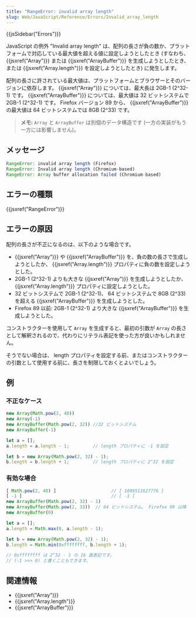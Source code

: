 ```yaml
---
title: "RangeError: invalid array length"
slug: Web/JavaScript/Reference/Errors/Invalid_array_length
---
```


{{jsSidebar("Errors")}}

JavaScript の例外 "Invalid array length" は、配列の長さが負の数か、プラットフォームで対応している最大値を超える値に設定しようとしたとき (すなわち、 {{jsxref("Array")}} または {{jsxref("ArrayBuffer")}} を生成しようとしたとき、または {{jsxref("Array.length")}} を設定しようとしたとき) に発生します。

配列の長さに許されている最大値は、プラットフォームとブラウザーとそのバージョンに依存します。 {{jsxref("Array")}} については、最大長は 2GB-1 (2^32-1) です。 {{jsxref("ArrayBuffer")}} については、最大値は 32 ビットシステムで 2GB-1 (2^32-1) です。 Firefox バージョン 89 から、 {{jsxref("ArrayBuffer")}} の最大値は 64 ビットシステムでは 8GB (2^33) です。

> **メモ:** `Array` と `ArrayBuffer` は別個のデータ構造です (一方の実装がもう一方には影響しません)。

## メッセージ

```js
RangeError: invalid array length (Firefox)
RangeError: Invalid array length (Chromium-based)
RangeError: Array buffer allocation failed (Chromium-based)
```

## エラーの種類

{{jsxref("RangeError")}}

## エラーの原因

配列の長さが不正になるのは、以下のような場合です。

- {{jsxref("Array")}} や {{jsxref("ArrayBuffer")}} を、負の数の長さで生成しようとしたか、 {{jsxref("Array.length")}} プロパティに負の数を設定しようとした。
- 2GB-1 (2^32-1) よりも大きな {{jsxref("Array")}} を生成しようとしたか、 {{jsxref("Array.length")}} プロパティに設定しようとした。
- 32 ビットシステムで 2GB-1 (2^32-1)、 64 ビットシステムで 8GB (2^33) を超える {{jsxref("ArrayBuffer")}} を生成しようとした。
- Firefox 89 以前: 2GB-1 (2^32-1) より大きな {{jsxref("ArrayBuffer")}} を生成しようとした。

コンストラクターを使用して `Array` を生成すると、最初の引数が `Array` の長さとして解釈されるので、代わりにリテラル表記を使った方が良いかもしれません。

そうでない場合は、 length プロパティを設定する前、またはコンストラクターの引数として使用する前に、長さを制限しておくとよいでしょう。

## 例

### 不正なケース

```js example-bad
new Array(Math.pow(2, 40))
new Array(-1)
new ArrayBuffer(Math.pow(2, 32)) //32 ビットシステム
new ArrayBuffer(-1)

let a = [];
a.length = a.length - 1;         // length プロパティに -1 を設定

let b = new Array(Math.pow(2, 32) - 1);
b.length = b.length + 1;         // length プロパティに 2^32 を設定
```

### 有効な場合

```js example-good
[ Math.pow(2, 40) ]                     // [ 1099511627776 ]
[ -1 ]                                  // [ -1 ]
new ArrayBuffer(Math.pow(2, 32) - 1)
new ArrayBuffer(Math.pow(2, 33))  // 64 ビットシステム、 Firefox 89 以降
new ArrayBuffer(0)

let a = [];
a.length = Math.max(0, a.length - 1);

let b = new Array(Math.pow(2, 32) - 1);
b.length = Math.min(0xffffffff, b.length + 1);

// 0xffffffff は 2^32 - 1 の 16 進表記です。
// (-1 >>> 0) と書くこともできます。
```

## 関連情報

- {{jsxref("Array")}}
- {{jsxref("Array.length")}}
- {{jsxref("ArrayBuffer")}}
